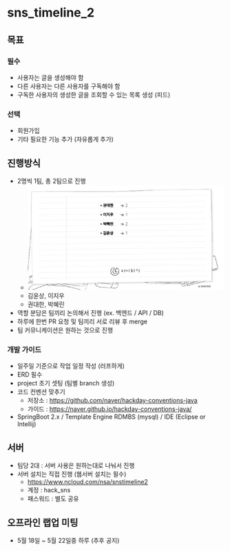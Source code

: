 # sns_timeline_2

## 목표 

### 필수
- 사용자는 글을 생성해야 함
- 다른 사용자는 다른 사용자를 구독해야 함 
- 구독한 사용자의 생성한 글을 조회할 수 있는 목록 생성 (피드)

### 선택
- 회원가입
- 기타 필요한 기능 추가 (자유롭게 추가)

## 진행방식

- 2명씩 1팀, 총 2팀으로 진행
  - ![ladder_game](./.image/ladder_game%20.jpg)
  - 김윤상, 이지우 
  - 권대한, 박혜린
- 역할 분담은 팀끼리 논의해서 진행 (ex. 백엔드 / API / DB)
- 하루에 한번 PR 요청 및 팀끼리 서로 리뷰 후 merge
- 팀 커뮤니케이션은 원하는 것으로 진행


### 개발 가이드

- 일주일 기준으로 작업 일정 작성 (러프하게)
- ERD 필수
- project  초기 셋팅 (팀별 branch 생성)
- 코드 컨벤션 맞추기 
	- 저장소 : https://github.com/naver/hackday-conventions-java
	- 가이드 : https://naver.github.io/hackday-conventions-java/
- SpringBoot 2.x / Template Engine RDMBS (mysql) / IDE (Eclipse or Intellij)

## 서버 

- 팀당 2대 : 서버 사용은 원하는대로 나눠서 진행 
- 서버 설치는 직접 진행 (웹서버 설치는 필수)
  - https://www.ncloud.com/nsa/snstimeline2
  - 계정 : hack_sns
  - 패스워드 : 별도 공유
  
## 오프라인 랩업 미팅

- 5월 18일 ~ 5월 22일중 하루 (추후 공지)